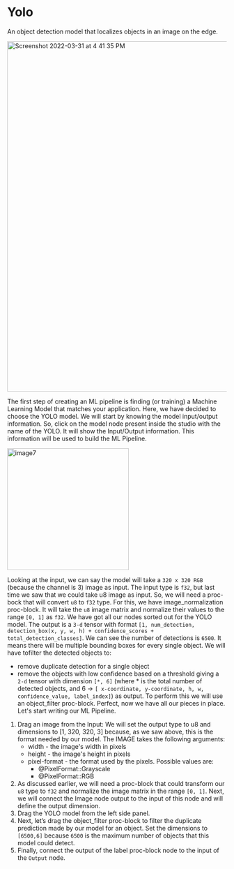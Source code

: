# Yolo

An object detection model that localizes objects in an image on the edge.

<img width="803" alt="Screenshot 2022-03-31 at 4 41 35 PM" src="https://user-images.githubusercontent.com/50593567/161042372-a5f1a9eb-75c1-4f29-b8ba-f2e3ebb6abc3.png"/>

The first step of creating an ML pipeline is finding (or training) a Machine Learning Model that matches your application. Here, we have decided to choose the YOLO model. We will start by knowing the model input/output information. So, click on the model node present inside the studio with the name of the YOLO. It will show the Input/Output information. This information will be used to build the ML Pipeline.

<img width="279" alt="image7" src="https://user-images.githubusercontent.com/50593567/156831169-bf7851c9-8331-4601-abd7-6a2a77bf8402.png"/>

Looking at the input, we can say the model will take a `320 x 320 RGB` (because the channel is 3) image as input. The input type is `f32`, but last time we saw that we could take u8 image as input. So, we will need a proc-bock that will convert `u8` to `f32` type. For this, we have image_normalization proc-block. It will take the `u8` image matrix and normalize their values to the range `[0, 1]` as `f32`. We have got all our nodes sorted out for the YOLO model. The output is a `3-d` tensor with format `[1, num_detection, detection_box(x, y, w, h) + confidence_scores + total_detection_classes]`. We can see the number of detections is `6500`. It means there will be multiple bounding boxes for every single object. We will have to ​​filter the
detected objects to:

- remove duplicate detection for a single object
- remove the objects with low confidence based on a threshold
  ​​giving a `2-d` tensor with dimension `[*, 6]` (where \* is the total number of
  detected objects, and 6 -> `[ x-coordinate, y-coordinate, h, w, confidence_value, label_index]`) as output. To perform this we will use an object_filter proc-block. Perfect, now we have all our pieces in place. Let's start writing our ML Pipeline.

1. Drag an image from the Input:
   We will set the output type to u8 and dimensions to [1, 320, 320, 3] because, as we saw above, this is the format needed by our model.
   The IMAGE takes the following arguments:
   - width - the image's width in pixels
   - height - the image's height in pixels
   - pixel-format - the format used by the pixels. Possible values are:
     - @PixelFormat::Grayscale
     - @PixelFormat::RGB
2. As discussed earlier, we will need a proc-block that could transform our `u8`
   type to `f32` and normalize the image matrix in the range `[0, 1]`. Next, we will
   connect the Image node output to the input of this node and will define the output dimension.
3. Drag the YOLO model from the left side panel.
4. Next, let’s drag the object_filter proc-block to filter the duplicate prediction
   made by our model for an object. Set the dimensions to `[6500,6]` because `6500`
   is the maximum number of objects that this model could detect.
5. Finally, connect the output of the label proc-block node to the input of the
   `Output` node.
